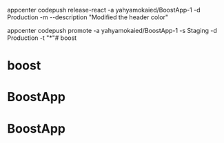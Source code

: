 appcenter codepush release-react -a yahyamokaied/BoostApp-1 -d Production -m --description "Modified the header color"

appcenter codepush promote -a yahyamokaied/BoostApp-1 -s Staging -d Production -t "*"# boost
# boost
# BoostApp
# BoostApp
